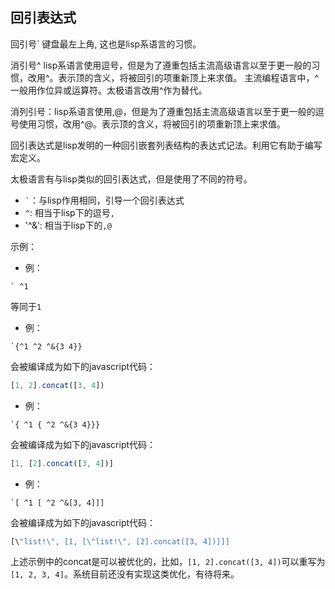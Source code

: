 ## 回引表达式
  回引号` 键盘最左上角, 这也是lisp系语言的习惯。

  消引号^ lisp系语言使用逗号，但是为了遵重包括主流高级语言以至于更一般的习惯，改用^。表示顶的含义，将被回引的项重新顶上来求值。
  主流编程语言中，^一般用作位异或运算符。太极语言改用\^作为替代。

  消列引号：lisp系语言使用,@，但是为了遵重包括主流高级语言以至于更一般的逗号使用习惯，改用^@。表示顶的含义，将被回引的项重新顶上来求值。

回引表达式是lisp发明的一种回引嵌套列表结构的表达式记法。利用它有助于编写宏定义。

太极语言有与lisp类似的回引表达式，但是使用了不同的符号。

* <code>`</code>：与lisp作用相同，引导一个回引表达式
* `^`: 相当于lisp下的逗号`,`
* '^&': 相当于lisp下的`,@`

示例：

* 例：
```taijilang
` ^1
```

等同于`1`

* 例：
```taijilang
`{^1 ^2 ^&{3 4}}
```

会被编译成为如下的javascript代码：

```javascript
[1, 2].concat([3, 4])
```

* 例：

```taijilang
`{ ^1 { ^2 ^&{3 4}}}
```

会被编译成为如下的javascript代码：

```javascript
[1, [2].concat([3, 4])]
```

* 例：

```taijilang
`[ ^1 [ ^2 ^&[3, 4]]]
```

会被编译成为如下的javascript代码：

```javascript
[\"list!\", [1, [\"list!\", [2].concat([3, 4])]]]
```

上述示例中的concat是可以被优化的，比如，`[1, 2].concat([3, 4])`可以重写为`[1, 2, 3, 4]`。系统目前还没有实现这类优化，有待将来。